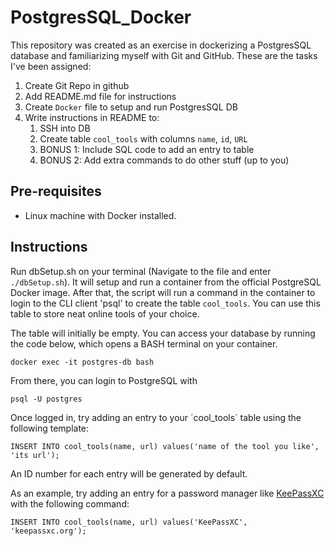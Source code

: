 # PostgresSQL_Docker

This repository was created as an exercise in dockerizing a PostgresSQL database and familiarizing myself with Git and GitHub. These are the tasks I've been assigned:

1. Create Git Repo in github
2. Add README.md file for instructions
3. Create `Docker` file to setup and run PostgresSQL DB
4. Write instructions in README to:
    1. SSH into DB
    2. Create table `cool_tools` with columns `name`, `id`, `URL`
    3. BONUS 1: Include SQL code to add an entry to table
    4. BONUS 2: Add extra commands to do other stuff (up to you)

## Pre-requisites
* Linux machine with Docker installed.

## Instructions

Run dbSetup.sh on your terminal (Navigate to the file and enter `./dbSetup.sh`). It will setup and run a container from the official PostgreSQL Docker image. After that, the script will run a command in the container to login to the CLI client 'psql' to create the table `cool_tools`. You can use this table to store neat online tools of your choice.

The table will initially be empty. You can access your database by running the code below, which opens a BASH terminal on your container.
```
docker exec -it postgres-db bash
```
From there, you can login to PostgreSQL with 
```
psql -U postgres
```
Once logged in, try adding an entry to your ´cool_tools´ table using the following template:

```
INSERT INTO cool_tools(name, url) values('name of the tool you like', 'its url');
```

An ID number for each entry will be generated by default.

As an example, try adding an entry for a password manager like [KeePassXC](keepassxc.org) with the following command:

```
INSERT INTO cool_tools(name, url) values('KeePassXC', 'keepassxc.org');
```
